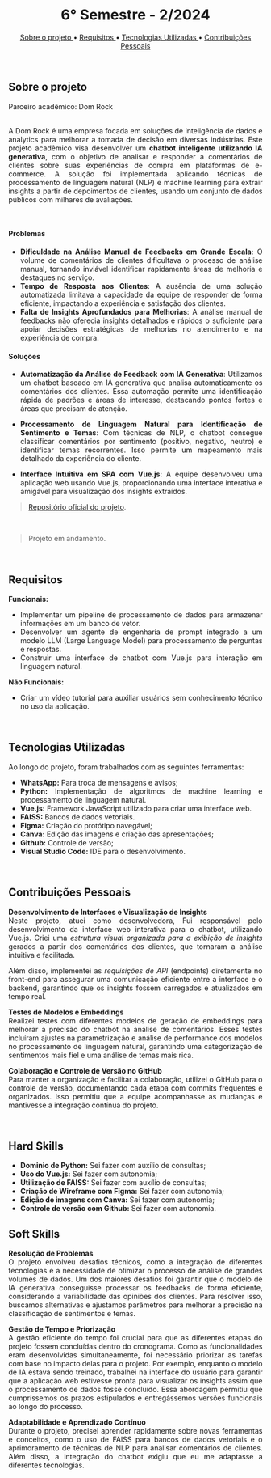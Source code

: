 <h1 align="center"> 6° Semestre - 2/2024 </h1>
<p align="center">
  <a href ="#sobre-o-projeto"> Sobre o projeto  </a>  • 
  <a href ="#requisitos"> Requisitos </a>  • 
  <a href ="#tecnologias-utilizadas"> Tecnologias Utilizadas </a>  •
  <a href ="#contribuições-pessoais"> Contribuições Pessoais </a>  
</p>
<br>

## Sobre o projeto 

<div align="justify">
  Parceiro acadêmico: Dom Rock
  <br><br>
  
  A Dom Rock é uma empresa focada em soluções de inteligência de dados e analytics para melhorar a tomada de decisão em diversas indústrias. Este projeto acadêmico visa desenvolver um **chatbot inteligente utilizando IA generativa**, com o objetivo de analisar e responder a comentários de clientes sobre suas experiências de compra em plataformas de e-commerce. A solução foi implementada aplicando técnicas de processamento de linguagem natural (NLP) e machine learning para extrair insights a partir de depoimentos de clientes, usando um conjunto de dados públicos com milhares de avaliações.
  
<div><br>

#### Problemas

- **Dificuldade na Análise Manual de Feedbacks em Grande Escala**: O volume de comentários de clientes dificultava o processo de análise manual, tornando inviável identificar rapidamente áreas de melhoria e destaques no serviço.
- **Tempo de Resposta aos Clientes**: A ausência de uma solução automatizada limitava a capacidade da equipe de responder de forma eficiente, impactando a experiência e satisfação dos clientes.
- **Falta de Insights Aprofundados para Melhorias**: A análise manual de feedbacks não oferecia insights detalhados e rápidos o suficiente para apoiar decisões estratégicas de melhorias no atendimento e na experiência de compra.

#### Soluções

- **Automatização da Análise de Feedback com IA Generativa**: Utilizamos um chatbot baseado em IA generativa que analisa automaticamente os comentários dos clientes. Essa automação permite uma identificação rápida de padrões e áreas de interesse, destacando pontos fortes e áreas que precisam de atenção.
  
- **Processamento de Linguagem Natural para Identificação de Sentimento e Temas**: Com técnicas de NLP, o chatbot consegue classificar comentários por sentimento (positivo, negativo, neutro) e identificar temas recorrentes. Isso permite um mapeamento mais detalhado da experiência do cliente.
  
- **Interface Intuitiva em SPA com Vue.js**: A equipe desenvolveu uma aplicação web usando Vue.js, proporcionando uma interface interativa e amigável para visualização dos insights extraídos.
  
> [Repositório oficial do projeto](https://github.com/atomofatec/API-DOMROCK).

<br>

> Projeto em andamento.

<br>
  
## Requisitos
 
**Funcionais:**<br>
- Implementar um pipeline de processamento de dados para armazenar informações em um banco de vetor.
- Desenvolver um agente de engenharia de prompt integrado a um modelo LLM (Large Language Model) para processamento de perguntas e respostas.
- Construir uma interface de chatbot com Vue.js para interação em linguagem natural.
  
**Não Funcionais:**<br>
- Criar um vídeo tutorial para auxiliar usuários sem conhecimento técnico no uso da aplicação.


<br>

## Tecnologias Utilizadas
Ao longo do projeto, foram trabalhados com as seguintes ferramentas:
<br>
  - **WhatsApp:** Para troca de mensagens e avisos;
  - **Python:** Implementação de algoritmos de machine learning e processamento de linguagem natural.
  - **Vue.js:** Framework JavaScript utilizado para criar uma interface web.
  - **FAISS:** Bancos de dados vetoriais.
  - **Figma:** Criação do protótipo navegável;
  - **Canva:** Edição das imagens e criação das apresentações;
  - **Github:** Controle de versão;
  - **Visual Studio Code:** IDE para o desenvolvimento.
  
<br>

## Contribuições Pessoais

**Desenvolvimento de Interfaces e Visualização de Insights**  
Neste projeto, atuei como desenvolvedora, Fui responsável pelo desenvolvimento da interface web interativa para o chatbot, utilizando Vue.js. Criei uma *estrutura visual organizada para a exibição de insights* gerados a partir dos comentários dos clientes, que tornaram a análise intuitiva e facilitada.

Além disso, implementei as *requisições de API* (endpoints) diretamente no front-end para assegurar uma comunicação eficiente entre a interface e o backend, garantindo que os insights fossem carregados e atualizados em tempo real.

**Testes de Modelos e Embeddings**  
Realizei testes com diferentes modelos de geração de embeddings para melhorar a precisão do chatbot na análise de comentários. Esses testes incluíram ajustes na parametrização e análise de performance dos modelos no processamento de linguagem natural, garantindo uma categorização de sentimentos mais fiel e uma análise de temas mais rica.

**Colaboração e Controle de Versão no GitHub**  
Para manter a organização e facilitar a colaboração, utilizei o GitHub para o controle de versão, documentando cada etapa com commits frequentes e organizados. Isso permitiu que a equipe acompanhasse as mudanças e mantivesse a integração contínua do projeto.

<div>

<br>

## Hard Skills
  - **Dominio de Python:** Sei fazer com auxílio de consultas;
  - **Uso do Vue.js:** Sei fazer com autonomia;
  - **Utilização de FAISS:** Sei fazer com auxílio de consultas;
  - **Criação de Wireframe com Figma:** Sei fazer com autonomia;
  - **Edição de imagens com Canva:** Sei fazer com autonomia;
  - **Controle de versão com Github:** Sei fazer com autonomia.

## Soft Skills
**Resolução de Problemas**  
O projeto envolveu desafios técnicos, como a integração de diferentes tecnologias e a necessidade de otimizar o processo de análise de grandes volumes de dados. Um dos maiores desafios foi garantir que o modelo de IA generativa conseguisse processar os feedbacks de forma eficiente, considerando a variabilidade das opiniões dos clientes. Para resolver isso, buscamos alternativas e ajustamos parâmetros para melhorar a precisão na classificação de sentimentos e temas.

**Gestão de Tempo e Priorização**  
A gestão eficiente do tempo foi crucial para que as diferentes etapas do projeto fossem concluídas dentro do cronograma. Como as funcionalidades eram desenvolvidas simultaneamente, foi necessário priorizar as tarefas com base no impacto delas para o projeto. Por exemplo, enquanto o modelo de IA estava sendo treinado, trabalhei na interface do usuário para garantir que a aplicação web estivesse pronta para visualizar os insights assim que o processamento de dados fosse concluído. Essa abordagem permitiu que cumpríssemos os prazos estipulados e entregássemos versões funcionais ao longo do processo.

**Adaptabilidade e Aprendizado Contínuo**  
Durante o projeto, precisei aprender rapidamente sobre novas ferramentas e conceitos, como o uso de FAISS para bancos de dados vetoriais e o aprimoramento de técnicas de NLP para analisar comentários de clientes. Além disso, a integração do chatbot exigiu que eu me adaptasse a diferentes tecnologias.
